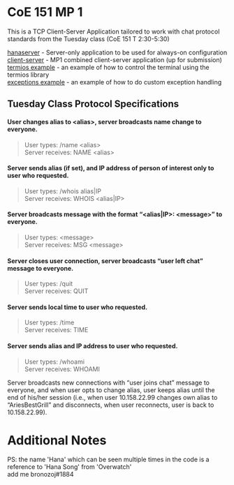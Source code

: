# CoE 151 MP 1

This is a TCP Client-Server Application tailored to work with chat protocol standards from the Tuesday class (CoE 151 T 2:30-5:30)

[hanaserver](hanaserver.py) - Server-only application to be used for always-on configuration  
[client-server](mp1-irc.py) - MP1 combined client-server application (up for submission)  
[termios example](<test-modules/termiostest.py>) - an example of how to control the terminal using the termios library  
[exceptions example](<test-modules/exceptiontest.py>) - an example of how to do custom exception handling

## Tuesday Class Protocol Specifications

#### User changes alias to \<alias\>, server broadcasts name change to everyone.

>User types:          /name \<alias\>  
>Server receives:  NAME \<alias\>

#### Server sends alias (if set), and IP address of person of interest only to user who requested.

>User types:          /whois alias|IP  
>Server receives:  WHOIS \<alias|IP\>

#### Server broadcasts message with the format “\<alias|IP\>: \<message\>” to everyone.

>User types:          \<message\>  
>Server receives:  MSG \<message\> 

#### Server closes user connection, server broadcasts “user left chat” message to everyone.

>User types:          /quit  
>Server receives:  QUIT

#### Server sends local time to user who requested.

>User types:          /time  
>Server receives:  TIME

#### Server sends alias and IP address to user who requested.

>User types:          /whoami  
>Server receives:  WHOAMI

Server broadcasts new connections with “user joins chat” message to everyone, and when user opts to change alias, user keeps alias until the end of his/her session (i.e., when user 10.158.22.99 changes own alias to “AriesBestGrill” and disconnects, when user reconnects, user is back to 10.158.22.99).

# Additional Notes

PS: the name 'Hana' which can be seen multiple times in the code is a reference to 'Hana Song' from 'Overwatch'  
add me bronozoj#1884
